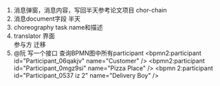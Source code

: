 1. 消息弹窗，消息内容，写回半天参考论文项目 chor-chain
2. 消息document字段    半天  
3. choreography task   name和描述
4. translator 界面  
    参与方 迁移
5.  @阮 写一个接口 查询BPMN图中所有participant
    <bpmn2:participant id="Participant_06qakjv" name="Customer" />
    <bpmn2:participant id="Participant_0mgz9si" name="Pizza Place" />
    <bpmn 2:participant id="Participant_0537 iz 2" name="Delivery Boy" />
    
